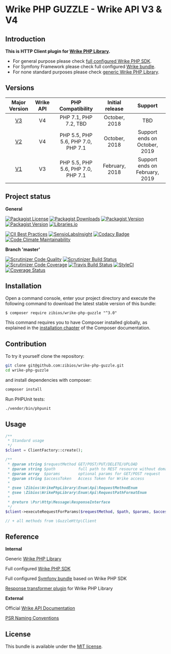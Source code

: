 Wrike PHP GUZZLE - Wrike API V3 & V4
====================================

Introduction
------------

**This is HTTP Client plugin for [Wrike PHP Library](https://github.com/zibios/wrike-php-library).**

* For general purpose please check [full configured Wrike PHP SDK](https://github.com/zibios/wrike-php-sdk).
* For Symfony Framework please check full configured [Wrike bundle](https://github.com/zibios/wrike-bundle).
* For none standard purposes please check [generic Wrike PHP Library](https://github.com/zibios/wrike-php-library).

Versions
--------
| Major Version                                              | Wrike API | PHP Compatibility                  | Initial release | Support                        |
|:----------------------------------------------------------:|:---------:|:----------------------------------:|:---------------:|:------------------------------:|
| [V3](https://github.com/zibios/wrike-php-guzzle/tree/v3.x) | V4        | PHP 7.1, PHP 7.2, TBD              | October, 2018   | TBD                            |
| [V2](https://github.com/zibios/wrike-php-guzzle/tree/v2.x) | V4        | PHP 5.5, PHP 5.6, PHP 7.0, PHP 7.1 | October, 2018   | Support ends on October, 2019  |
| [V1](https://github.com/zibios/wrike-php-guzzle/tree/v1.x) | V3        | PHP 5.5, PHP 5.6, PHP 7.0, PHP 7.1 | February, 2018  | Support ends on February, 2019 |

Project status
--------------

**General**

[![Packagist License](https://img.shields.io/packagist/l/zibios/wrike-php-guzzle.svg)](https://packagist.org/packages/zibios/wrike-php-guzzle)
[![Packagist Downloads](https://img.shields.io/packagist/dt/zibios/wrike-php-guzzle.svg)](https://packagist.org/packages/zibios/wrike-php-guzzle)
[![Packagist Version](https://img.shields.io/packagist/v/zibios/wrike-php-guzzle.svg)](https://packagist.org/packages/zibios/wrike-php-guzzle)
[![Packagist Version](https://img.shields.io/packagist/php-v/zibios/wrike-php-guzzle.svg)](https://packagist.org/packages/zibios/wrike-php-guzzle)
[![Libraries.io](https://img.shields.io/librariesio/github/zibios/wrike-php-guzzle.svg)](https://libraries.io/packagist/zibios%2Fwrike-php-guzzle)

[![CII Best Practices](https://bestpractices.coreinfrastructure.org/projects/1691/badge)](https://bestpractices.coreinfrastructure.org/projects/1691)
[![SensioLabsInsight](https://insight.sensiolabs.com/projects/8a8a49af-f1a6-40c9-97c6-dda145e8a75c/mini.png)](https://insight.sensiolabs.com/projects/8a8a49af-f1a6-40c9-97c6-dda145e8a75c)
[![Codacy Badge](https://api.codacy.com/project/badge/Grade/1b24d23368ad4971a0fbf47ed0457e86)](https://www.codacy.com/app/zibios/wrike-php-guzzle)
[![Code Climate Maintainability](https://api.codeclimate.com/v1/badges/8cb3af3ee1c8b8b2eb4f/maintainability)](https://codeclimate.com/github/zibios/wrike-php-guzzle/maintainability)

**Branch 'master'**

[![Scrutinizer Code Quality](https://scrutinizer-ci.com/g/zibios/wrike-php-guzzle/badges/quality-score.png?b=master)](https://scrutinizer-ci.com/g/zibios/wrike-php-guzzle/?branch=master)
[![Scrutinizer Build Status](https://scrutinizer-ci.com/g/zibios/wrike-php-guzzle/badges/build.png?b=master)](https://scrutinizer-ci.com/g/zibios/wrike-php-guzzle/build-status/master)
[![Scrutinizer Code Coverage](https://scrutinizer-ci.com/g/zibios/wrike-php-guzzle/badges/coverage.png?b=master)](https://scrutinizer-ci.com/g/zibios/wrike-php-guzzle/?branch=master)
[![Travis Build Status](https://travis-ci.org/zibios/wrike-php-guzzle.svg?branch=master)](https://travis-ci.org/zibios/wrike-php-guzzle)
[![StyleCI](https://styleci.io/repos/81218835/shield?branch=master)](https://styleci.io/repos/81218835)
[![Coverage Status](https://coveralls.io/repos/github/zibios/wrike-php-guzzle/badge.svg?branch=master)](https://coveralls.io/github/zibios/wrike-php-guzzle?branch=master)

Installation
------------
Open a command console, enter your project directory and execute the
following command to download the latest stable version of this bundle:

```console
$ composer require zibios/wrike-php-guzzle "^3.0"
```

This command requires you to have Composer installed globally, as explained
in the [installation chapter](https://getcomposer.org/doc/00-intro.md)
of the Composer documentation.

Contribution
------------
To try it yourself clone the repository:

```bash
git clone git@github.com:zibios/wrike-php-guzzle.git
cd wrike-php-guzzle
```

and install dependencies with composer:

```bash
composer install
```

Run PHPUnit tests:

```bash
./vendor/bin/phpunit
``` 

Usage
------------

```php
/**
 * Standard usage
 */
$client = ClientFactory::create();

/**
 * @param string $requestMethod GET/POST/PUT/DELETE/UPLOAD
 * @param string $path          full path to REST resource without domain, ex. 'contacts'
 * @param array  $params        optional params for GET/POST request
 * @param string $accessToken   Access Token for Wrike access
 *
 * @see \Zibios\WrikePhpLibrary\Enum\Api\RequestMethodEnum
 * @see \Zibios\WrikePhpLibrary\Enum\Api\RequestPathFormatEnum
 *
 * @return \Psr\Http\Message\ResponseInterface
 */
$client->executeRequestForParams($requestMethod, $path, $params, $accessToken);

// + all methods from \GuzzleHttp\Client
```

Reference
---------

**Internal**

Generic [Wrike PHP Library](https://github.com/zibios/wrike-php-library)

Full configured [Wrike PHP SDK](https://github.com/zibios/wrike-php-sdk)

Full configured [Symfony bundle](https://github.com/zibios/wrike-bundle) based on Wrike PHP SDK

[Response transformer plugin](https://github.com/zibios/wrike-php-jmsserializer) for Wrike PHP Library

**External**

Official [Wrike API Documentation](https://developers.wrike.com/documentation/api/overview)

[PSR Naming Conventions](http://www.php-fig.org/bylaws/psr-naming-conventions/)

License
-------

This bundle is available under the [MIT license](LICENSE).
